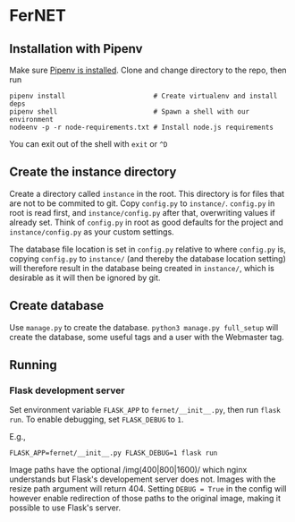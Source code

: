 # FerNET

## Installation with Pipenv
Make sure [Pipenv is installed](https://pipenv.readthedocs.io/en/latest/basics.html#installing-pipenv).
Clone and change directory to the repo, then run
```
pipenv install                      # Create virtualenv and install deps
pipenv shell                        # Spawn a shell with our environment
nodeenv -p -r node-requirements.txt # Install node.js requirements
```
You can exit out of the shell with `exit` or `^D`

## Create the instance directory
Create a directory called `instance` in the root. This directory is for files
that are not to be commited to git. Copy `config.py` to `instance/`.
`config.py` in root is read first, and `instance/config.py` after that,
overwriting values if already set. Think of `config.py` in root as good
defaults for the project and `instance/config.py` as your custom settings.

The database file location is set in `config.py` relative to where `config.py`
is, copying `config.py` to `instance/` (and thereby the database location
setting) will therefore result in the database being created in `instance/`,
which is desirable as it will then be ignored by git.

## Create database
Use `manage.py` to create the database. `python3 manage.py full_setup` will
create the database, some useful tags and a user with the Webmaster tag.

## Running
### Flask development server
Set environment variable `FLASK_APP` to `fernet/__init__.py`, then run
`flask run`. To enable debugging, set `FLASK_DEBUG` to `1`.

E.g.,
```
FLASK_APP=fernet/__init__.py FLASK_DEBUG=1 flask run
```

Image paths have the optional /img(400|800|1600)/ which nginx understands but
Flask's developement server does not. Images with the resize path argument will
return 404. Setting `DEBUG = True` in the config will however enable redirection
of those paths to the original image, making it possible to use Flask's server.
